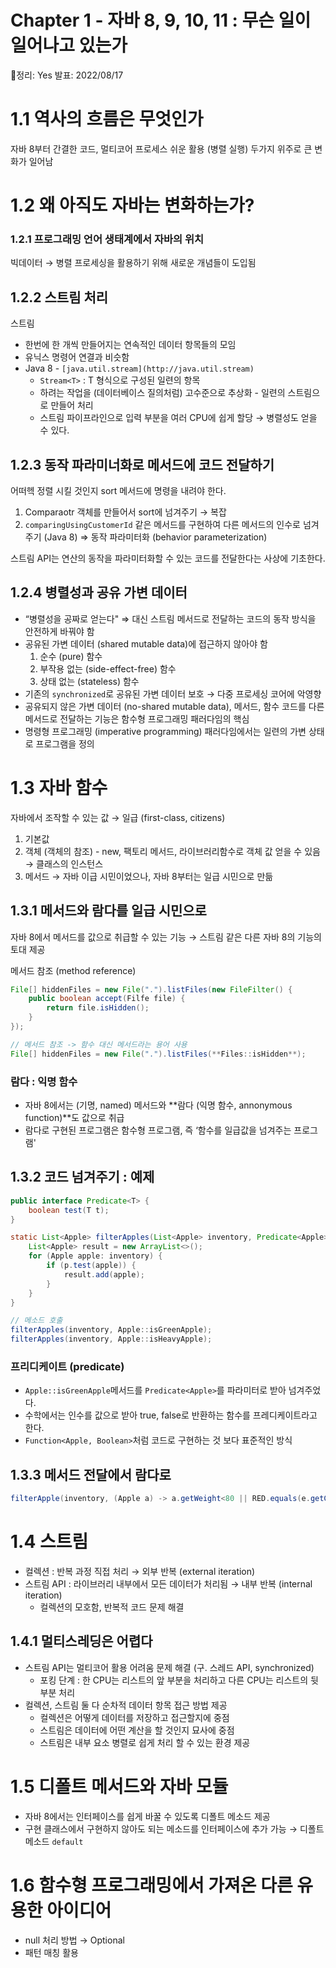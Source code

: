 # Chapter 1 - 자바 8, 9, 10, 11 : 무슨 일이 일어나고 있는가

정리: Yes
발표: 2022/08/17

# 1.1 역사의 흐름은 무엇인가

자바 8부터 간결한 코드, 멀티코어 프로세스 쉬운 활용 (병렬 실행) 두가지 위주로 큰 변화가 일어남

# 1.2 왜 아직도 자바는 변화하는가?

### 1.2.1 프로그래밍 언어 생태계에서 자바의 위치

빅데이터 → 병렬 프로세싱을 활용하기 위해 새로운 개념들이 도입됨

## 1.2.2 스트림 처리

스트림

- 한번에 한 개씩 만들어지는 연속적인 데이터 항목들의 모임
- 유닉스 명령어 연결과 비슷함
- Java 8 - `[java.util.stream](http://java.util.stream)`
  - `Stream<T>` : T 형식으로 구성된 일련의 항목
  - 하려는 작업을 (데이터베이스 질의처럼) 고수준으로 추상화 - 일련의 스트림으로 만들어 처리
  - 스트림 파이프라인으로 입력 부분을 여러 CPU에 쉽게 할당 → 병렬성도 얻을 수 있다.

## 1.2.3 동작 파라미너화로 메서드에 코드 전달하기

어떠헥 정렬 시킬 것인지 sort 메서드에 명령을 내려야 한다.

1. Comparaotr 객체를 만들어서 sort에 넘겨주기 → 복잡
2. `comparingUsingCustomerId` 같은 메서드를 구현하여  다른 메서드의 인수로 넘겨주기 (Java 8) ⇒ 동작 파라미터화 (behavior parameterization)

스트림 API는 연산의 동작을 파라미터화할 수 있는 코드를 전달한다는 사상에 기초한다.

## 1.2.4 병렬성과 공유 가변 데이터

- “병렬성을 공짜로 얻는다" ⇒ 대신 스트림 메서드로 전달하는 코드의 동작 방식을 안전하게 바꿔야 함
- 공유된 가변 데이터 (shared mutable data)에 접근하지 않아야 함
  1. 순수 (pure) 함수
  2. 부작용 없는 (side-effect-free) 함수
  3. 상태 없는 (stateless) 함수
- 기존의 `synchronized`로 공유된 가변 데이터 보호 → 다중 프로세싱 코어에 악영향
- 공유되지 않은 가변 데이터 (no-shared mutable data), 메서드, 함수 코드를 다른 메서드로 전달하는 기능은 함수형 프로그래밍 패러다임의 핵심
- 명령형 프로그래밍 (imperative programming) 패러다임에서는 일련의 가변 상태로 프로그램을 정의

# 1.3 자바 함수

자바에서 조작할 수 있는 값 → 일급 (first-class, citizens)

1. 기본값
2. 객체 (객체의 참조) - new, 팩토리 메서드, 라이브러리함수로 객체 값 얻을 수 있음 → 클래스의 인스턴스
3. 메서드 → 자바 이급 시민이었으나, 자바 8부터는 일급 시민으로 만듦

## 1.3.1 메서드와 람다를 일급 시민으로

자바 8에서 메서드를 값으로 취급할 수 있는 기능 → 스트림 같은 다른 자바 8의 기능의 토대 제공

메서드 참조 (method reference)

```java
File[] hiddenFiles = new File(".").listFiles(new FileFilter() {
    public boolean accept(Filfe file) {
        return file.isHidden();
    }
});

// 메서드 참조 -> 함수 대신 메서드라는 용어 사용
File[] hiddenFiles = new File(".").listFiles(**Files::isHidden**);
```

### 람다 : 익명 함수

- 자바 8에서는 (기명, named) 메서드와 **람다 (익명 함수, annonymous function)**도 값으로 취급
- 람다로 구현된 프로그램은 함수형 프로그램, 즉 ‘함수를 일급값을 넘겨주는 프로그램'

## 1.3.2 코드 넘겨주기 : 예제

```java
public interface Predicate<T> {
    boolean test(T t);
}

static List<Apple> filterApples(List<Apple> inventory, Predicate<Apple> p) {
    List<Apple> result = new ArrayList<>();
    for (Apple apple: inventory) {
        if (p.test(apple)) {
            result.add(apple);
        }
    }
}

// 메소드 호출
filterApples(inventory, Apple::isGreenApple);
filterApples(inventory, Apple::isHeavyApple);
```

### 프리디케이트 (predicate)

- `Apple::isGreenApple`메서드를 `Predicate<Apple>`를 파라미터로 받아 넘겨주었다.
- 수학에서는 인수를 값으로 받아 true, false로 반환하는 함수를 프레디케이트라고 한다.
- `Function<Apple, Boolean>`처럼 코드로 구현하는 것 보다 표준적인 방식

## 1.3.3 메서드 전달에서 람다로

```java
filterApple(inventory, (Apple a) -> a.getWeight<80 || RED.equals(e.getColor()) ); 
```

# 1.4 스트림

- 컬렉션 : 반복 과정 직접 처리 → 외부 반복 (external iteration)
- 스트림 API : 라이브러리 내부에서 모든 데이터가 처리됨 → 내부 반복 (internal iteration)
  - 컬렉션의 모호함, 반복적 코드 문제 해결

## 1.4.1 멀티스레딩은 어렵다

- 스트림 API는 멀티코어 활용 어려움 문제 해결 (구. 스레드 API, synchronized)
  - 포킹 단계 : 한 CPU는 리스트의 앞 부분을 처리하고 다른 CPU는 리스트의 뒷 부분 처리
- 컬렉션, 스트림 둘 다 순차적 데이터 항목 접근 방법 제공
  - 컬렉션은 어떻게 데이터를 저장하고 접근할지에 중점
  - 스트림은 데이터에 어떤 계산을 할 것인지 묘사에 중점
  - 스트림은 내부 요소 병렬로 쉽게 처리 할 수 있는 환경 제공

# 1.5 디폴트 메서드와 자바 모듈

- 자바 8에서는 인터페이스를 쉽게 바꿀 수 있도록 디폴트 메소드 제공
- 구현 클래스에서 구현하지 않아도 되는 메소드를 인터페이스에 추가 가능 → 디폴트 메소드 `default`

# 1.6 함수형 프로그래밍에서 가져온 다른 유용한 아이디어

- null 처리 방법 → Optional
- 패턴 매칭 활용